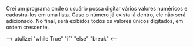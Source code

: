 Crei um programa onde o usuário possa digitar vários valores numéricos e cadastra-los em uma lista. Caso o número já exista lá dentro, ele não será adicionado. No final, será exibidos todos os valores únicos digitados, em ordem crescente. 

--> utulizei "while True" "if" "else" "break" <--